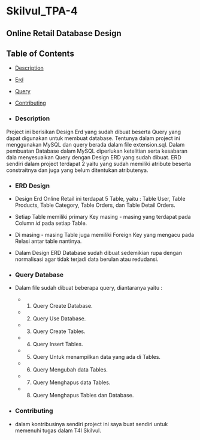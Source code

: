 # Skilvul_TPA-4
## Online Retail Database Design

## Table of Contents

- [Description](#Description)
- [Erd](#ERD-Design)
- [Query](#Query-Database)
- [Contributing](#contributing)

- ### Description
Project ini berisikan Design Erd yang sudah dibuat beserta Query yang dapat digunakan untuk membuat database. Tentunya dalam project ini menggunakan MySQL dan query berada dalam file extension.sql. Dalam pembuatan Database dalam MySQL diperlukan ketelitian serta kesabaran dala menyesuaikan Query dengan Design ERD yang sudah dibuat. ERD sendiri dalam project terdapat 2 yaitu yang sudah memiliki atribute beserta constraitnya dan juga yang belum ditentukan atributenya.

- ### ERD Design
 - Design Erd Online Retail ini terdapat 5 Table, yaitu : Table User, Table Products, Table Category, Table Orders, dan Table Detail Orders.
 - Setiap Table memiliki primary Key masing - masing yang terdapat pada Column _id_ pada setiap Table.
 - Di masing - masing Table juga memiliki Foreign Key yang mengacu pada Relasi antar table nantinya.
 - Dalam Design ERD Database sudah dibuat sedemikian rupa dengan normalisasi agar tidak terjadi data berulan atau redudansi.

- ### Query Database
 - Dalam file sudah dibuat beberapa query, diantaranya yaitu :
   - 1. Query Create Database.
   - 2. Query Use Database.
   - 3. Query Create Tables.
   - 4. Query Insert Tables.
   - 5. Query Untuk menampilkan data yang ada di Tables.
   - 6. Query Mengubah data Tables.
   - 7. Query Menghapus data Tables.
   - 8. Query Menghapus Tables dan Database.

- ### Contributing
 - dalam kontribusinya sendiri project ini saya buat sendiri untuk memenuhi tugas dalam T4I Skilvul.
